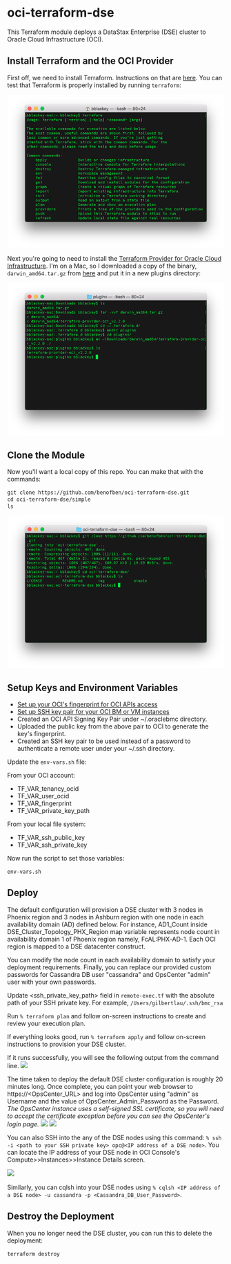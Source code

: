 # oci-terraform-dse
This Terraform module deploys a DataStax Enterprise (DSE) cluster to Oracle Cloud Infrastructure (OCI).

## Install Terraform and the OCI Provider
First off, we need to install Terraform.  Instructions on that are [here](https://www.terraform.io/intro/getting-started/install.html).  You can test that Terraform is properly installed by running `terraform`:

![](./img/1%20-%20terraform.png)

Next you're going to need to install the [Terraform Provider for Oracle Cloud Infrastructure](https://github.com/oracle/terraform-provider-baremetal/blob/master/README.md).  I'm on a Mac, so I downloaded a copy of the binary, `darwin_amd64.tar.gz` from [here](https://github.com/oracle/terraform-provider-oci/releases) and put it in a new plugins directory:

![](./img/2%20-%20provider.png)

## Clone the Module
Now you'll want a local copy of this repo.  You can make that with the commands:

    git clone https://github.com/benofben/oci-terraform-dse.git
    cd oci-terraform-dse/simple
    ls

![](./img/3%20-%20git%20clone.png)

## Setup Keys and Environment Variables
* [Set up your OCI's fingerprint for OCI APIs access](https://docs.us-phoenix-1.oraclecloud.com/Content/API/Concepts/apisigningkey.htm)
* [Set up SSH key pair for your OCI BM or VM instances](https://docs.us-phoenix-1.oraclecloud.com/Content/GSG/Tasks/creatingkeys.htm)
* Created an OCI API Signing Key Pair under ~/.oraclebmc directory.
* Uploaded the public key from the above pair to OCI to generate the key's fingerprint.
* Created an SSH key pair to be used instead of a password to authenticate a remote user under your ~/.ssh directory.

Update the `env-vars.sh` file:

From your OCI account:
* TF_VAR_tenancy_ocid
* TF_VAR_user_ocid
* TF_VAR_fingerprint
* TF_VAR_private_key_path

From your local file system:
* TF_VAR_ssh_public_key
* TF_VAR_ssh_private_key

Now run the script to set those variables:

    env-vars.sh

## Deploy
The default configuration will provision a DSE cluster with 3 nodes in Phoenix region and 3 nodes in Ashburn region with one node in each availability domain (AD) defined below.  For instance, AD1_Count inside DSE_Cluster_Topology_PHX_Region map variable represents node count in availability domain 1 of Phoenix region namely, FcAL:PHX-AD-1. Each OCI region is mapped to a DSE datacenter construct.

You can modify the node count in each availability domain to satisfy your deployment requirements.
Finally, you can replace our provided custom passwords for Cassandra DB user "cassandra" and OpsCenter "admin" user with your own passwords.

Update \<ssh_private_key_path\> field in `remote-exec.tf` with the absolute path of your SSH private key. For example, `/Users/gilbertlau/.ssh/bmc_rsa`

Run `% terraform plan` and follow on-screen instructions to create and review your execution plan.

If everything looks good, run `% terraform apply` and follow on-screen instructions to provision your DSE cluster.

If it runs successfully, you will see the following output from the command line.
![](./img/terraform_apply.png)

The time taken to deploy the default DSE cluster configuration is roughly 20 minutes long. Once complete, you can point your web browser to https://<OpsCenter_URL> and log into OpsCenter using "admin" as Username and the value of OpsCenter_Admin_Password as the Password. *The OpsCenter instance uses a self-signed SSL certificate, so you will need to accept the certificate exception before you can see the OpsCenter's login page.*
![](./img/opsc_login.png)
![](./img/opsc_dashboard.png)

You can also SSH into the any of the DSE nodes using this command: `% ssh -i <path to your SSH private key> opc@<IP address of a DSE node>`.  You can locate the IP address of your DSE node in OCI Console's Compute>>Instances>>Instance Details screen.

![](./img/dse_ip.png)

Similarly, you can cqlsh into your DSE nodes using `% cqlsh <IP address of a DSE node> -u cassandra -p <Cassandra_DB_User_Password>`.

## Destroy the Deployment
When you no longer need the DSE cluster, you can run this to delete the deployment:

    terraform destroy
